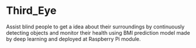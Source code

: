 # Third_Eye
Assist blind people to get a idea about their surroundings by continuously detecting objects and monitor their health using BMI prediction model made by deep learning and deployed at Raspberry Pi module.
